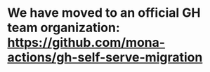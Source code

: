 # We have moved to an official GH team organization: https://github.com/mona-actions/gh-self-serve-migration
